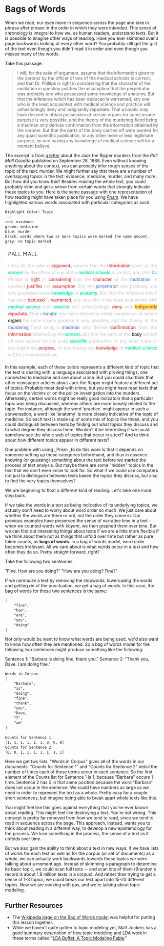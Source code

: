 # Bags of Words

When we read, our eyes move in sequence across the page and take in phrase after phrase in the order in which they were intended. This sense of chronology is integral to how we, as human readers, understand texts. But it is possible to imagine other ways of reading. Have you ever skimmed over a page backwards looking at every other word? You probably still got the gist of the text even though you didn't read it in order and even though you missed many of the words.

Take this passage:

> I will, for the sake of argument, assume that the information given to the coroner by the officer of one of the medical schools is correct, and that Dr. Phillips is right in considering that the character of the mutilation in question justifies the assumption that the perpetrator was probably one who possessed some knowledge of anatomy. But that the inference which has been deduced is warranted, any one who is the least acquainted with medical science and practice will unhesitatingly deny and indignantly repudiate. That a lunatic may have desired to obtain possession of certain organs for some insane purpose is very possible, and the theory of the murdering fiend being a madman only derives confirmation from the information obtained by the coroner. But that the parts of the body carried off were wanted for any quasi scientific publication, or any other more or less legitimate purpose, no one having any knowledge of medical science will for a moment believe.

The excerpt is from [a letter](http://www.casebook.org/press_reports/pall_mall_gazette/18880928.html) about the Jack the Ripper murders from the _Pall Mall Gazette_ published on September 28, 1888. Even without knowing anything about the context, you can probably infer rough senses of the topic of the text: murder. We might further say that there are a number of overlapping topics in the text: evidence, medicine, murder, and many more. But how did you know this? Besides reading the whole text, you could probably skim and get a sense from certain words that strongly indicate these topics to you. Here is the same passage with one representation of how reading might have taken place for you using [_Prism_](https://prism.scholarslab.org). We have highlighted various words associated with particular categories as such:

```
Highlight Color: Topic
---
red: evidence
green: medicine
blue: murder
black: words where two or more topics were marked the same amount.
grey: no topic marked
```

![topic modeling highlights](/assets/topic-modeling/topic-modeling-highlights.jpg)

In this example, each of these colors represents a different kind of topic that the text is dealing with: a language associated with proving things, one connected to medicine and one about crime. But you could also think that other newspaper articles about Jack the Ripper might feature a different set of topics. Probably most deal with crime, but you might have read texts that focus on the victims or on the police investigation into the murders. Alternately, certain words might be really good indicators that a particular topic was being discussed, whereas others are more loosely related to the topic. For instance, although the word 'practice' might appear in such a conversation, a word like 'anatomy' is more closely indicative of the topic of medicine. So each text is made up of some mix of topics like these, and you could distinguish between texts by finding out what topics they discuss and to what degree they discuss them. Wouldn't it be interesting if we could somehow see the whole web of topics that occur in a text? And to think about how different topics appear in different texts?

One problem with using \_Prism \_to do this work is that it depends on someone setting up these categories beforehand, and thus in essence knowing \(or guessing\) something about the text before we started the process of text analysis. But maybe there are some "hidden" topics in the text that we don't even know to look for. So what if we could use computers not just to distinguish between texts based the topics they discuss, but also to find the very topics themselves?

We are beginning to float a different kind of reading. Let's take one more step back.

If we take the words in a text as being indicative of its underlying topics, we actually don't need to worry about word order so much. We just care about whether the words are there or not, not the order they come in. Our previous examples have preserved the sense of narrative time in a text - when we counted words with _Voyant_, we then graphed them over time. But we can find out interesting things about texts if we are a little more flexible if we think about them not as things that unfold over time but rather as pure token counts, as **bags of words**. In a bag of words model, word order becomes irrelevant. All we care about is what words occur in a text and how often they do so. Pretty straight forward, right?

Take the following two sentences:

"Fine. How are you doing?"
"How are you doing? Fine?"

If we _normalize_ a text by removing the stopwords, lowercasing the words and getting rid of the punctuation, we get a bag of words. In this case, the bag of words for these two sentences is the same: 

```
[
    "fine", 
    "how", 
    "are", 
    "you", 
    "doing"
]
```

Not only would be want to know what words are being used, we'd also want to know how often they are mentioned. So a bag of words model for the following two sentences might produce something like the following:

Sentence 1: "Barbara is doing fine, thank you."
Sentence 2: "Thank you, Dave. I am doing fine."

```
Words in Corpus
[
    "Barbara",
    "is",
    "doing",
    "fine",
    "thank",
    "you",
    "Dave,
    "I",
    "am"
]

Counts for Sentence 1
[1, 1, 1, 1, 1, 1, 0, 0, 0]
Counts for Sentence 2
[0, 0, 1, 1, 1, 1, 1, 1, 1]
```

Here we get two lists. "Words in Corpus" gives all of the words in our documents. "Counts for Sentence 1" and "Counts for Sentence 2" detail the number of times each of those terms occur in each sentence. So the first element of the Counts list for Sentence 1 is 1, because "Barbara" occurs 1 time. Sentence 2 has 0 in that same position because the word "Barbara" does not occur in the sentence. We could have numbers as large as we need in order to represent the text as a whole. Pretty easy for a couple short sentences, but imagine being able to break apart whole texts like this.

You might feel like this goes against everything that you've ever known about reading. This might feel like destroying a text. You're not wrong. This concept is pretty far removed from how we tend to read, since we tend to read in sequence across the page. This approach, instead, wants you to think about reading in a different way, to develop a new epistemology for the process. We lose something in the process, the sense of a text as it unfolds over time.

But we also gain the ability to think about a text in new ways. If we have lists of words for each text as well as for the corpus \(or set of documents\) as a whole, we can actually work backwards towards those topics we were talking about a moment ago. Instead of skimming a paragraph to determine its basic topic, we could scan full texts -- and scan lots of them \(Brandon's record is about 1.8 million texts in a corpus\). And rather than trying to get a sense of 1-3 topics, we could break our text apart into 15-20 different topics. Now we are cooking with gas, and we're talking about topic modeling.

## Further Resources

* The [Wikipedia page on the Bag of Words model](https://en.wikipedia.org/wiki/Bag-of-words_model)
  was helpful for putting this lesson together. 
* While we haven't quite gotten to topic modeling yet, Matt Jockers has a good summary description of how topic modeling and LDA work in these terms called "[LDA Buffet: A Topic Modeling Fable](http://www.matthewjockers.net/macroanalysisbook/lda/)."

